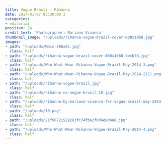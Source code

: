 ```yaml
---
title: Vogue Brasil - Rihanna
date: 2017-01-07 03:30:00 Z
categories:
- editorial
position: 24
credit_text: 'Photographer: Mariano Vivanco'
thumbnail_image: "/uploads/rihanna-vogue-brazil-cover-800x1068.jpg"
images:
- path: "/uploads/Main-206a81.jpg"
  class: half
- path: "/uploads/rihanna-vogue-brazil-cover-800x1068-5ecb76.jpg"
  class: half
- path: "/uploads/Who-What-Wear-Rihanna-Vogue-Brazil-May-2014-3.png"
  class: half
- path: "/uploads/Who-What-Wear-Rihanna-Vogue-Brazil-May-2014-2(1).png"
  class: half
- path: "/uploads/rihanna-vogue-brazil.jpg"
  class: half
- path: "/uploads/rihanna-na-vogue-brasil_10.jpg"
  class: half
- path: "/uploads/rihanna-by-mariano-vivanco-for-vogue-brazil-may-2014-5.jpg"
  class: half
- path: "/uploads/70.png"
  class: half
- path: "/uploads/21f90721929283fc74fba2f0d4e9d4a8.jpg"
  class: half
- path: "/uploads/Who-What-Wear-Rihanna-Vogue-Brazil-May-2014-4.png"
  class: half
---
```


